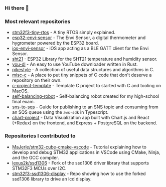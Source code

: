 ### Hi there 👋

<!--
**dehre/dehre** is a ✨ _special_ ✨ repository because its `README.md` (this file) appears on your GitHub profile.

Here are some ideas to get you started:

- 🔭 I’m currently working on ...
- 🌱 I’m currently learning ...
- 👯 I’m looking to collaborate on ...
- 🤔 I’m looking for help with ...
- 💬 Ask me about ...
- 📫 How to reach me: ...
- 😄 Pronouns: ...
- ⚡ Fun fact: ...
-->

### Most relevant repositories
- [stm32f3-tiny-rtos](https://github.com/dehre/stm32f3-tiny-rtos) - A tiny RTOS simply explained.
- [esp32-envi-sensor](https://github.com/dehre/esp32-envi-sensor) - The Envi Sensor, a digital thermometer and hygrometer powered by the ESP32 board.
- [ios-envi-sensor](https://github.com/dehre/ios-envi-sensor) - iOS app acting as a BLE GATT client for the Envi Sensor.
- [sht21](https://github.com/dehre/sht21) - ESP32 Library for the SHT21 temperature and humidity sensor.
- [you-dl](https://github.com/dehre/you-dl) - An easy to use YouTube downloader written in Rust.
- [pikestyle](https://github.com/dehre/pikestyle) - A collection of useful data structures and algorithms in C.
- [misc-c](https://github.com/dehre/misc-c) - A place to put tiny snippets of C code that don't deserve a repository on their own.
- [c-project-template](https://github.com/dehre/c-project-template) - Template C project to started with C and tooling on MacOS.
- [self-balancing-robot](https://github.com/dehre/self-balancing-robot) - Self-balancing robot created for my high-school final exam.
- [sns-to-sqs](https://github.com/dehre/sns-to-sqs) - Guide for publishing to an SNS topic and consuming from an SQS queue using the `aws-sdk` in Typescript.
- [chart-project](https://github.com/dehre/chart-project) - Data Visualization app built with Chart.js and React (+Redux) on the frontend, and Express + PostgreSQL on the backend.

### Repositories I contributed to
- [MaJerle/stm32-cube-cmake-vscode](https://github.com/MaJerle/stm32-cube-cmake-vscode) - Tutorial explaining how to develop and debug STM32 applications in VSCode using CMake, Ninja, and the GCC compiler.
- [lexus2k/ssd1306](https://github.com/dehre/ssd1306/tree/stm32f3-i2c) - Fork of the ssd1306 driver library that supports STM32F3 MCUs over I2C.
- [stm32f3-ssd1306-display](https://github.com/dehre/stm32f3-ssd1306-display) - Repo showing how to use the forked ssd1306 library to drive an lcd display.
